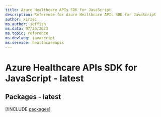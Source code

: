 ```yaml
---
title: Azure Healthcare APIs SDK for JavaScript
description: Reference for Azure Healthcare APIs SDK for JavaScript
author: xirzec
ms.author: jeffish
ms.data: 07/26/2023
ms.topic: reference
ms.devlang: javascript
ms.service: healthcareapis
---
```

# Azure Healthcare APIs SDK for JavaScript - latest
## Packages - latest
[!INCLUDE [packages](healthcare-apis-index.md)]